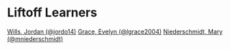 # Liftoff Learners
[Wills, Jordan (@jordo14)](https://github.com/jordo14/liftoff-assignments)
[Grace, Evelyn (@lgrace2004)](https://github.com/lgrace2004/liftoff)
[Niederschmidt, Mary (@mniederschmidt)](https://github.com/mniederschmidt/liftoff-assignments)
